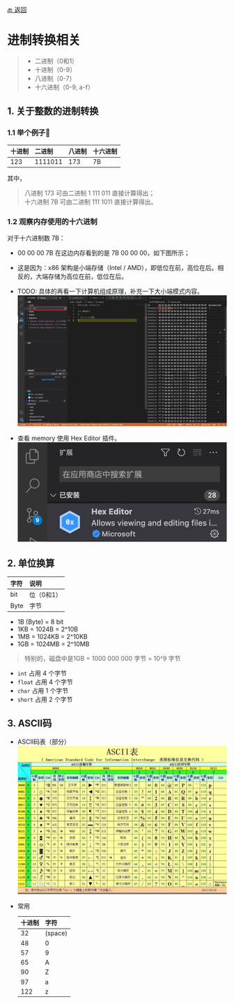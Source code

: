 [🔙 返回](../README.md)

# 进制转换相关

> - 二进制（0和1）
> - 十进制（0-9）
> - 八进制（0-7）
> - 十六进制（0-9, a-f） 

## 1. 关于整数的进制转换

### 1.1 举个例子🌰

  十进制 | 二进制   | 八进制 | 十六进制  
  :---  | :---    | :---  | :---  
  123   | 1111011 | 173   | 7B  

其中，<br >
> 八进制 173 可由二进制 1 111 011 直接计算得出；<br >
> 十六进制 7B 可由二进制 111 1011 直接计算得出。

### 1.2 观察内存使用的十六进制
  
  对于十六进制数 7B：

  - 00 00 00 7B 在这边内存看到的是 7B 00 00 00，如下图所示；
  - 这是因为：x86 架构是小端存储（Intel / AMD），即低位在前，高位在后。相反的，大端存储为高位在前，低位在后。
  - TODO: 具体的再看一下计算机组成原理，补充一下大小端模式内容。 <br>
  ![观察内存使用的十六进制](../img/note03/img01.png)

  - 查看 memory 使用 Hex Editor 插件。<br>
  ![Hex Editor](../img/note03/img02.png)

## 2. 单位换算

字符   | 说明
:---  | :--- 
bit   | 位（0和1）
Byte  | 字节

- 1B (Byte) = 8 bit
- 1KB = 1024B = 2^10B
- 1MB = 1024KB = 2^10KB
- 1GB = 1024MB = 2^10MB

<!-- 
  md输出上下标：
    1. 上标 2^10^
    2. 下表 a~0~ 
  然而，这个不适用上传到 github 中的 md 文件。
-->

> 特别的，磁盘中是1GB = 1000 000 000 字节 = 10^9 字节

- `int` 占用 4 个字节
- `float` 占用 4 个字节
- `char` 占用 1 个字节
- `short` 占用 2 个字节


## 3. ASCII码
- ASCII码表（部分） <br>
![ASCII码表（部分)](../img/note03/img03.png)

- 常用

  十进制|字符
  ---|---
  32 |(space)
  48 |0
  57 |9
  65 |A
  90 |Z
  97 |a
  122|z
